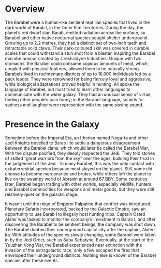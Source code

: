 # Overview

The Barabel were a human-like sentient reptilian species that lived in the dark world of Barab I, in the Outer Rim Territories.
During the day, the planet’s red dwarf star, Barab, emitted radiation across the surface, so Barabel and other native nocturnal species sought shelter underground.
Growing up to 2.2 metres, they had a distinct set of two-inch teeth and retractable solid claws.
Their dark-coloured skin was covered in durable scales that could withstand a stun shot from a blaster, inspiring the Barabel microbe armour created by Creshaldyne Industries.
Unique with two stomachs, the Barabel could consume copious amounts of meat, which, coupled with physical features, allowed them to be naturally strong.
Barabels lived in rudimentary districts of up to 10,000 individuals led by a pack leader.
They were renowned for being fiercely loyal and aggressive, while biological adaptations proved helpful in hunting.
All spoke the language of Barabel, but most tried to learn other languages to communicate with the wider galaxy.
They had an unusual sense of virtue, finding other people’s pain funny; in the Barabel language, sounds for sadness and laughter were represented with the same sissing sound.

# Presence in the Galaxy

Sometime before the Imperial Era, an Ithorian named Noga-ta and other Jedi Knights travelled to Barab I to settle a dangerous disagreement between the Barabel clans, which would later be called the Barabel War.
With the dispute pacified, they deeply respected the Jedi.
They told stories of skilled “great warriors from the sky” over the ages, building their trust in the judgement of the Jedi.
To many Barabel, this was the only contact with extraterrestrial species because most stayed on the planet.
Still, some did choose to become mercenaries and brutes, while others left the planet to live on the swampy world of Abraxin at around 67 BBY.
Some centuries later, Barabel began trading with other worlds, especially wildlife, hunters and Barabel commodities for weapons and metal goods, but they were still relatively quiet on the galactic stage.

It wasn’t until the reign of Emperor Palpatine that conflict was introduced.
Planetary Safaris Incorporated, backed by the Galactic Empire, saw an opportunity to use Barab I to illegally host hunting trips.
Captain Osted Alater was tasked to monitor the company’s investment in Barab I, and after discovering the Barabel to be sentient beings, the company was shut down.
The Barabel dubbed their underground capital city after the captain, Alater-ka.
With attitudes of the species slowly changing, some Barabel were taken in by the Jedi Order, such as Saba Sebatyne.
Eventually, at the start of the Yuuzhan Vong War, the Barabel experienced near extinction with the invasion of the extragalactic race; only a few escaped the fires that enveloped their underground districts.
Nothing else is known of the Barabel species after these events.
